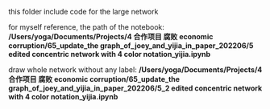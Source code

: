this folder include code for the large network


for myself reference, the path of the notebook:
**/Users/yoga/Documents/Projects/4 合作项目 腐败 economic corruption/65_update_the graph_of_joey_and_yijia_in_paper_202206/5 edited concentric network with 4 color notation_yijia.ipynb**

draw whole network without any label: **/Users/yoga/Documents/Projects/4 合作项目 腐败 economic corruption/65_update_the graph_of_joey_and_yijia_in_paper_202206/5_2 edited concentric network with 4 color notation_yijia.ipynb**
